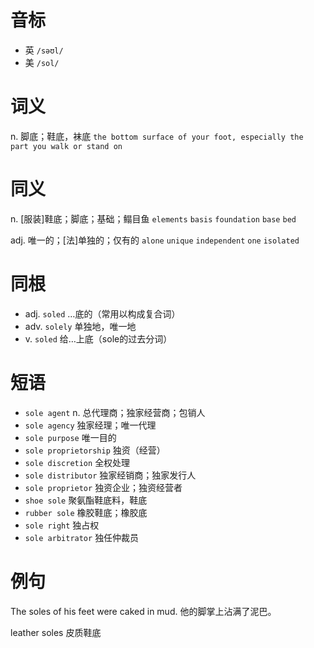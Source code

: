 # 音标

- 英 `/səʊl/`
- 美 `/sol/`

# 词义

n. 脚底；鞋底，袜底
`the bottom surface of your foot, especially the part you walk or stand on`

# 同义

n. [服装]鞋底；脚底；基础；鳎目鱼
`elements` `basis` `foundation` `base` `bed`

adj. 唯一的；[法]单独的；仅有的
`alone` `unique` `independent` `one` `isolated`

# 同根

- adj. `soled` …底的（常用以构成复合词）
- adv. `solely` 单独地，唯一地
- v. `soled` 给…上底（sole的过去分词）

# 短语

- `sole agent` n. 总代理商；独家经营商；包销人
- `sole agency` 独家经理；唯一代理
- `sole purpose` 唯一目的
- `sole proprietorship` 独资（经营）
- `sole discretion` 全权处理
- `sole distributor` 独家经销商；独家发行人
- `sole proprietor` 独资企业；独资经营者
- `shoe sole` 聚氨酯鞋底料，鞋底
- `rubber sole` 橡胶鞋底；橡胶底
- `sole right` 独占权
- `sole arbitrator` 独任仲裁员

# 例句

The soles of his feet were caked in mud.
他的脚掌上沾满了泥巴。

leather soles
皮质鞋底


